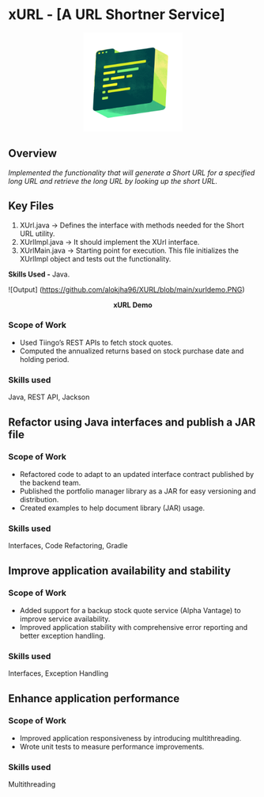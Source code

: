 # xURL - [A URL Shortner Service]
<p align="center"> 
  <img width="200" height="200" src="https://github.com/alokjha96/XURL/blob/main/xurl.png">



## Overview

*Implemented the functionality that will generate a Short URL for a specified long URL and retrieve the long URL by looking up the short URL.*

## Key Files

 1) XUrl.java → Defines the interface with methods needed for the Short URL utility.
 2) XUrlImpl.java → It should implement the XUrl interface. 
 3) XUrlMain.java → Starting point for execution. This file initializes the XUrlImpl object and tests out the functionality.

**Skills Used -** Java.


![Output] (https://github.com/alokjha96/XURL/blob/main/xurldemo.PNG)

<p align="center"> <b>xURL Demo</b> </p>



### Scope of Work

-   Used Tiingo’s REST APIs to fetch stock quotes.
-   Computed the annualized returns based on stock purchase date and holding period.

### Skills used

Java, REST API, Jackson

## Refactor using Java interfaces and publish a JAR file

### Scope of Work

-   Refactored code to adapt to an updated interface contract published by the backend team.
-   Published the portfolio manager library as a JAR for easy versioning and distribution.
-   Created examples to help document library (JAR) usage.

### Skills used

Interfaces, Code Refactoring, Gradle

## Improve application availability and stability

### Scope of Work

-   Added support for a backup stock quote service (Alpha Vantage) to improve service availability.
-   Improved application stability with comprehensive error reporting and better exception handling.

### Skills used

Interfaces, Exception Handling

## Enhance application performance

### Scope of Work

-   Improved application responsiveness by introducing multithreading.
-   Wrote unit tests to measure performance improvements.

### Skills used

Multithreading
